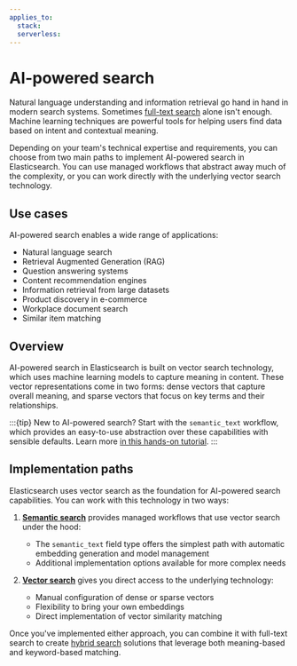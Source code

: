 ```yaml
---
applies_to:
  stack:
  serverless:
---
```

# AI-powered search

Natural language understanding and information retrieval go hand in hand in modern search systems. Sometimes [full-text search](../full-text.md) alone isn't enough. Machine learning techniques are powerful tools for helping users find data based on intent and contextual meaning.

Depending on your team's technical expertise and requirements, you can choose from two main paths to implement AI-powered search in Elasticsearch. You can use managed workflows that abstract away much of the complexity, or you can work directly with the underlying vector search technology.

## Use cases

AI-powered search enables a wide range of applications:
- Natural language search
- Retrieval Augmented Generation (RAG)
- Question answering systems
- Content recommendation engines
- Information retrieval from large datasets
- Product discovery in e-commerce
- Workplace document search
- Similar item matching

## Overview

AI-powered search in Elasticsearch is built on vector search technology, which uses machine learning models to capture meaning in content. These vector representations come in two forms: dense vectors that capture overall meaning, and sparse vectors that focus on key terms and their relationships.

:::{tip}
New to AI-powered search? Start with the `semantic_text` workflow, which provides an easy-to-use abstraction over these capabilities with sensible defaults. Learn more [in this hands-on tutorial](../semantic-search/semantic-search-semantic-text.md).
:::

## Implementation paths

Elasticsearch uses vector search as the foundation for AI-powered search capabilities. You can work with this technology in two ways:

1. [**Semantic search**](../semantic-search.md) provides managed workflows that use vector search under the hood:
   - The `semantic_text` field type offers the simplest path with automatic embedding generation and model management
   - Additional implementation options available for more complex needs

2. [**Vector search**](../vector.md) gives you direct access to the underlying technology:
   - Manual configuration of dense or sparse vectors
   - Flexibility to bring your own embeddings
   - Direct implementation of vector similarity matching

Once you've implemented either approach, you can combine it with full-text search to create [hybrid search](../hybrid-search.md) solutions that leverage both meaning-based and keyword-based matching.